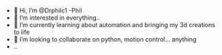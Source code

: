 - 👋 Hi, I’m @Drphilc1 -Phil
- 👀 I’m interested in everything..
- 🌱 I’m currently learning about automation and bringing my 3d creations to life
- 💞️ I’m looking to collaborate on python, motion control... anything
- ..

